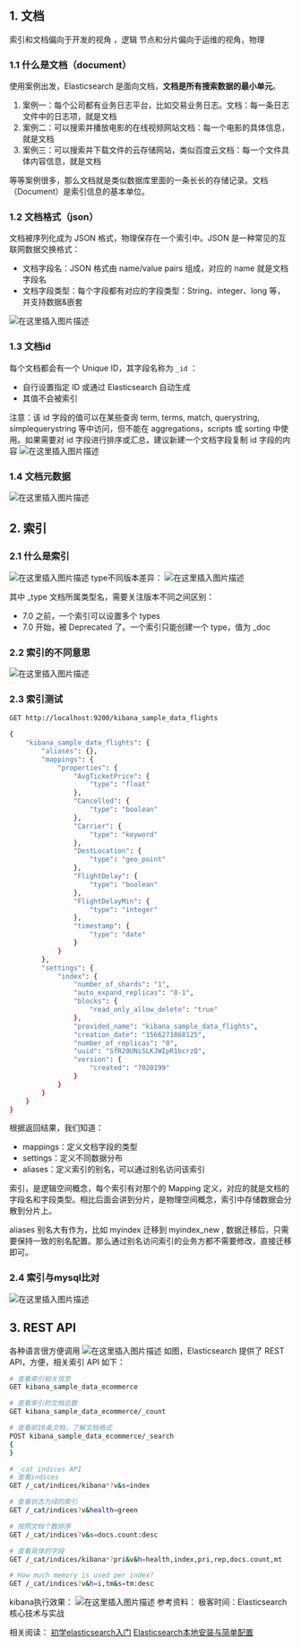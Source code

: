 
## 1. 文档
索引和文档偏向于开发的视角 ，逻辑
节点和分片偏向于运维的视角，物理

### 1.1 什么是文档（document）
使用案例出发，Elasticsearch 是面向文档，**文档是所有搜索数据的最小单元**。

 1. 案例一：每个公司都有业务日志平台，比如交易业务日志。文档：每一条日志文件中的日志项，就是文档
 2. 案例二：可以搜索并播放电影的在线视频网站文档：每一个电影的具体信息，就是文档
 3. 案例三：可以搜索并下载文件的云存储网站，类似百度云文档：每一个文件具体内容信息，就是文档

等等案例很多，那么文档就是类似数据库里面的一条长长的存储记录。文档（Document）是索引信息的基本单位。

### 1.2 文档格式（json）
文档被序列化成为 JSON 格式，物理保存在一个索引中。JSON 是一种常见的互联网数据交换格式：

 - 文档字段名：JSON 格式由 name/value pairs 组成，对应的 name 就是文档字段名
 - 文档字段类型：每个字段都有对应的字段类型：String、integer、long 等，并支持数据&嵌套

![在这里插入图片描述](https://i-blog.csdnimg.cn/blog_migrate/e818d30acb362bd458d44c158d8a7a05.png#pic_center)

### 1.3 文档id
每个文档都会有一个 Unique ID，其字段名称为 `_id` ：

 - 自行设置指定 ID 或通过 Elasticsearch 自动生成
 - 其值不会被索引

注意：该 id 字段的值可以在某些查询 term, terms, match, querystring, simplequerystring 等中访问，但不能在 aggregations，scripts 或 sorting 中使用。如果需要对 id 字段进行排序或汇总，建议新建一个文档字段复制 id 字段的内容
![在这里插入图片描述](https://i-blog.csdnimg.cn/blog_migrate/7fc0198017bfc2814c10dff270d07080.png#pic_center)

### 1.4 文档元数据
![在这里插入图片描述](https://i-blog.csdnimg.cn/blog_migrate/ab1c2168c80f4a2a2ac1e27ee58c0e9e.png#pic_center)


## 2. 索引
### 2.1 什么是索引
![在这里插入图片描述](https://i-blog.csdnimg.cn/blog_migrate/77443d17dcd70f994ba9ede754961d36.png#pic_center)
type不同版本差异：
![在这里插入图片描述](https://i-blog.csdnimg.cn/blog_migrate/e4c32a62a4d11db4afabe2d4cd1a615b.png#pic_center)

其中 _type 文档所属类型名，需要关注版本不同之间区别：

 - 7.0 之前，一个索引可以设置多个 types
 - 7.0 开始，被 Deprecated 了。一个索引只能创建一个 type，值为 _doc
### 2.2 索引的不同意思
![在这里插入图片描述](https://i-blog.csdnimg.cn/blog_migrate/42711745009264e69ffe36f5067eea69.png#pic_center)
### 2.3 索引测试

```bash
GET http://localhost:9200/kibana_sample_data_flights
```

```bash
{
    "kibana_sample_data_flights": {
        "aliases": {},
        "mappings": {
            "properties": {
                "AvgTicketPrice": {
                    "type": "float"
                },
                "Cancelled": {
                    "type": "boolean"
                },
                "Carrier": {
                    "type": "keyword"
                },
                "DestLocation": {
                    "type": "geo_point"
                },
                "FlightDelay": {
                    "type": "boolean"
                },
                "FlightDelayMin": {
                    "type": "integer"
                },
                "timestamp": {
                    "type": "date"
                }
            }
        },
        "settings": {
            "index": {
                "number_of_shards": "1",
                "auto_expand_replicas": "0-1",
                "blocks": {
                    "read_only_allow_delete": "true"
                },
                "provided_name": "kibana_sample_data_flights",
                "creation_date": "1566271868125",
                "number_of_replicas": "0",
                "uuid": "SfR20UNiSLKJWIpR1bcrzQ",
                "version": {
                    "created": "7020199"
                }
            }
        }
    }
}
```
根据返回结果，我们知道：

 - mappings：定义文档字段的类型
 - settings：定义不同数据分布
 - aliases：定义索引的别名，可以通过别名访问该索引

索引，是逻辑空间概念，每个索引有对那个的 Mapping 定义，对应的就是文档的字段名和字段类型。相比后面会讲到分片，是物理空间概念，索引中存储数据会分散到分片上。

aliases 别名大有作为，比如 myindex 迁移到 myindex_new , 数据迁移后，只需要保持一致的别名配置。那么通过别名访问索引的业务方都不需要修改，直接迁移即可。

### 2.4 索引与mysql比对
![在这里插入图片描述](https://i-blog.csdnimg.cn/blog_migrate/b3b080f3474e1eeeb74cd8b3f139ca42.png#pic_center)
## 3. REST API
各种语言很方便调用
![在这里插入图片描述](https://i-blog.csdnimg.cn/blog_migrate/9ff39ce1082d24b4a9409ec6f55d1a16.png#pic_center)
如图，Elasticsearch 提供了 REST API，方便，相关索引 API 如下：

```bash
# 查看索引相关信息
GET kibana_sample_data_ecommerce

# 查看索引的文档总数
GET kibana_sample_data_ecommerce/_count

# 查看前10条文档，了解文档格式
POST kibana_sample_data_ecommerce/_search
{
}

# _cat indices API
# 查看indices
GET /_cat/indices/kibana*?v&s=index

# 查看状态为绿的索引
GET /_cat/indices?v&health=green

# 按照文档个数排序
GET /_cat/indices?v&s=docs.count:desc

# 查看具体的字段
GET /_cat/indices/kibana*?pri&v&h=health,index,pri,rep,docs.count,mt

# How much memory is used per index?
GET /_cat/indices?v&h=i,tm&s=tm:desc
```
kibana执行效果：
![在这里插入图片描述](https://i-blog.csdnimg.cn/blog_migrate/ad74b2d6afa4862c6b53f4017ade4342.png#pic_center)
参考资料：
极客时间：Elasticsearch核心技术与实战

相关阅读：
[初学elasticsearch入门](https://blog.csdn.net/xixihahalelehehe/article/details/109380768)
[Elasticsearch本地安装与简单配置](https://blog.csdn.net/xixihahalelehehe/article/details/109385145)

